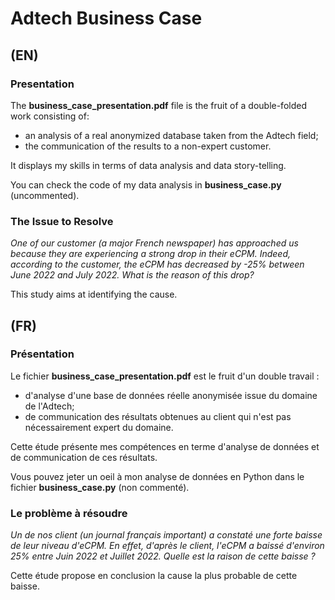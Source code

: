 # Adtech Business Case

## (EN)

### Presentation

The **business_case_presentation.pdf** file is the fruit of a double-folded work consisting of:
- an analysis of a real anonymized database taken from the Adtech field;
- the communication of the results to a non-expert customer.

It displays my skills in terms of data analysis and data story-telling.

You can check the code of my data analysis in **business_case.py** (uncommented).

### The Issue to Resolve

*One of our customer (a major French newspaper) has approached us because they are experiencing a strong drop in their eCPM. Indeed, according to the customer, the eCPM has decreased by -25% between June 2022 and July 2022.*
*What is the reason of this drop?*

This study aims at identifying the cause.

## (FR)

### Présentation

Le fichier **business_case_presentation.pdf** est le fruit d'un double travail :
- d'analyse d'une base de données réelle anonymisée issue du domaine de l'Adtech;
- de communication des résultats obtenues au client qui n'est pas nécessairement expert du domaine.

Cette étude présente mes compétences en terme d'analyse de données et de communication de ces résultats.

Vous pouvez jeter un oeil à mon analyse de données en Python dans le fichier **business_case.py** (non commenté).

### Le problème à résoudre

*Un de nos client (un journal français important) a constaté une forte baisse de leur niveau d'eCPM. En effet, d'après le client, l'eCPM a baissé d'environ 25% entre Juin 2022 et Juillet 2022.*
*Quelle est la raison de cette baisse ?*

Cette étude propose en conclusion la cause la plus probable de cette baisse.
